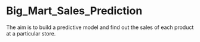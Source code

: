 # Big_Mart_Sales_Prediction

The aim is to build a predictive model and find out the sales of each product at a particular store. 

